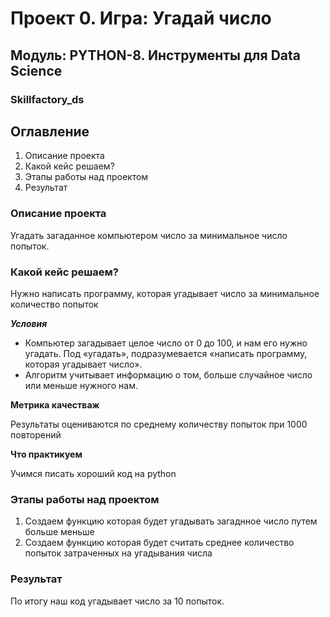 # Проект 0. Игра: Угадай число

## Модуль: PYTHON-8. Инструменты для Data Science

### Skillfactory_ds

## Оглавление

1. Описание проекта
2. Какой кейс решаем?
3. Этапы работы над проектом
4. Результат 


### Описание проекта

Угадать загаданное компьютером число за минимальное число попыток.

### Какой кейс решаем?

Нужно написать программу, которая угадывает число за минимальное количество попыток

***Условия*** 

- Компьютер загадывает целое число от 0 до 100, и нам его нужно угадать. Под «угадать», подразумевается «написать программу, которая угадывает число».
- Алгоритм учитывает информацию о том, больше случайное число или меньше нужного нам.

**Метрика качестваж**

Результаты оцениваются по среднему количеству попыток при 1000 повторений

**Что практикуем**

Учимся писать хороший код на python

### Этапы работы над проектом

1. Создаем функцию которая будет угадывать загаднное число путем больше меньше
2. Создаем функцию которая будет считать среднее количество попыток затраченных на угадывания числа

### Результат

По итогу наш код угадывает число за 10 попыток.








